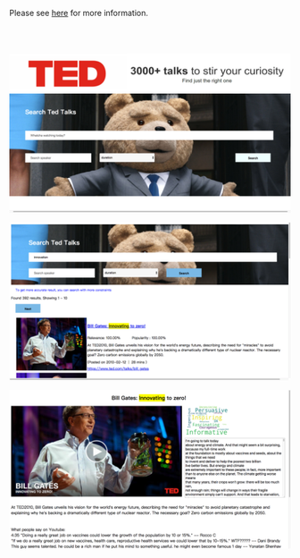 Please see [here](https://github.com/chenky0401/COSI132A_IR_ted/blob/master/WatchaWatching_readme.pdf) for more information.

<br /><br /><br />
![](./images/img1.png)


![](./images/img2.png)


![](./images/img3.png)
